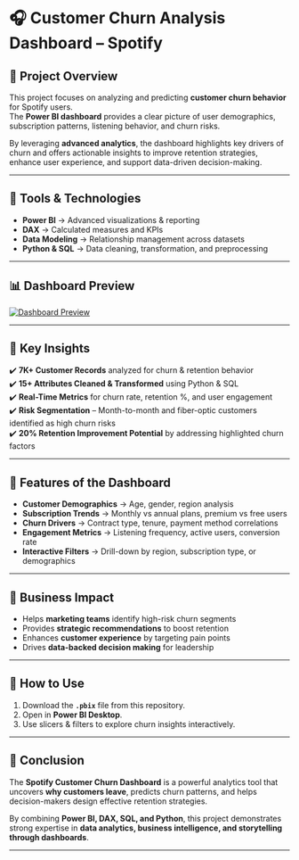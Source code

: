 # 🎧 **Customer Churn Analysis Dashboard – Spotify**

## 📌 **Project Overview**
This project focuses on analyzing and predicting **customer churn behavior** for Spotify users.  
The **Power BI dashboard** provides a clear picture of user demographics, subscription patterns, listening behavior, and churn risks.  

By leveraging **advanced analytics**, the dashboard highlights key drivers of churn and offers actionable insights to improve retention strategies, enhance user experience, and support data-driven decision-making.  

---

## 🔧 **Tools & Technologies**
- **Power BI** → Advanced visualizations & reporting  
- **DAX** → Calculated measures and KPIs  
- **Data Modeling** → Relationship management across datasets  
- **Python & SQL** → Data cleaning, transformation, and preprocessing  

---

## 📊 **Dashboard Preview**
[![Dashboard Preview](https://img.icons8.com/external-flat-juicy-fish/64/external-dashboard-business-and-finance-flat-flat-juicy-fish.png)](spotify_dash.png)

---

## 🌟 **Key Insights**
✔️ **7K+ Customer Records** analyzed for churn & retention behavior  
✔️ **15+ Attributes Cleaned & Transformed** using Python & SQL  
✔️ **Real-Time Metrics** for churn rate, retention %, and user engagement  
✔️ **Risk Segmentation** – Month-to-month and fiber-optic customers identified as high churn risks  
✔️ **20% Retention Improvement Potential** by addressing highlighted churn factors  

---

## 📂 **Features of the Dashboard**
- **Customer Demographics** → Age, gender, region analysis  
- **Subscription Trends** → Monthly vs annual plans, premium vs free users  
- **Churn Drivers** → Contract type, tenure, payment method correlations  
- **Engagement Metrics** → Listening frequency, active users, conversion rate  
- **Interactive Filters** → Drill-down by region, subscription type, or demographics  

---

## 🎯 **Business Impact**
- Helps **marketing teams** identify high-risk churn segments  
- Provides **strategic recommendations** to boost retention  
- Enhances **customer experience** by targeting pain points  
- Drives **data-backed decision making** for leadership  

---

## 🚀 **How to Use**
1. Download the **`.pbix`** file from this repository.  
2. Open in **Power BI Desktop**.  
3. Use slicers & filters to explore churn insights interactively.  

---

## 📝 **Conclusion**
The **Spotify Customer Churn Dashboard** is a powerful analytics tool that uncovers **why customers leave**, predicts churn patterns, and helps decision-makers design effective retention strategies.  

By combining **Power BI, DAX, SQL, and Python**, this project demonstrates strong expertise in **data analytics, business intelligence, and storytelling through dashboards**.  

---
